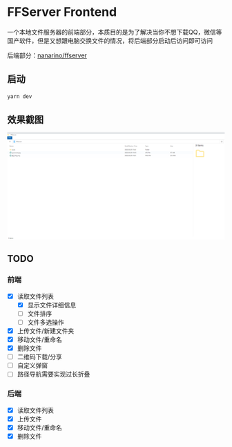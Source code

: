 # FFServer Frontend
一个本地文件服务器的前端部分，本质目的是为了解决当你不想下载QQ，微信等国产软件，但是又想跟电脑交换文件的情况，将后端部分启动后访问即可访问

后端部分：[nanarino/ffserver](https://github.com/nanarino/ffserver)

## 启动
```bash
yarn dev
```

## 效果截图

![image-20220325154322667](https://raw.githubusercontent.com/mowtwo/pic-go/main/markdown/image-20220325154322667.png)

## TODO

### 前端

- [x] 读取文件列表
  - [x] 显示文件详细信息
  - [ ] 文件排序
  - [ ] 文件多选操作
- [x] 上传文件/新建文件夹
- [x] 移动文件/重命名
- [x] 删除文件
- [ ] 二维码下载/分享
- [ ] 自定义弹窗
- [ ] 路径导航需要实现过长折叠

### 后端

- [x] 读取文件列表
- [x] 上传文件
- [x] 移动文件/重命名
- [x] 删除文件